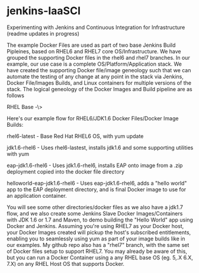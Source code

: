 # jenkins-IaaSCI
Experimenting with Jenkins and Continuous Integration for Infrastructure (readme updates in progress)

The example Docker Files are used as part of two base Jenkins Build Pipleines, based on RHEL6 and RHEL7 core OS/Infrastructure.  We have grouped the supporting Docker files in the rhel6 and rhel7 branches.  In our example, our use case is a complete OS/Platform/Application stack.  We have created the supporting Docker file/image geneology such that we can automate the testing of any change at any point in the stack via Jenkins, Docker File/Images Builds, and Linux containers for multiple versions of the stack.  The logical geneology of the Docker Images and Build pipeline are as follows

RHEL Base -\\>

Here's our example flow for RHEL6/JDK1.6 Docker Files/Docker Image Builds:

rhel6-latest - Base Red Hat RHEL6 OS, with yum update

jdk1.6-rhel6 - Uses rhel6-lastest, installs jdk1.6 and some supporting utilities with yum

eap-jdk1.6-rhel6 - Uses jdk1.6-rhel6, installs EAP onto image from a .zip deployment copied into the docker file directory

helloworld-eap-jdk1.6-rhel6 - Uses eap-jdk1.6-rhel6, adds a "hello world" app to the EAP deployment directory, and is final Docker image to use for an application container.

 

You will see some other directories/docker files as we also have a jdk1.7 flow, and we also create some Jenkins Slave Docker Images/Containers with JDK 1.6 or 1.7 and Maven, to demo building the "Hello World" app using Docker and Jenkins.   Assuming you're using RHEL7 as your Docker host, your Docker Images created will pickup the host's subscribed entitlements, enabling you to seamlessly using yum as part of your image builds like in our examples.   My github repo also has a "rhel7" branch, with the same set of Docker files setup to support RHEL7.   You may already be aware of this, but you can run a Docker Container using a any RHEL base OS (eg. 5,.X 6.X, 7.X) on any RHEL Host OS that supports Docker.

